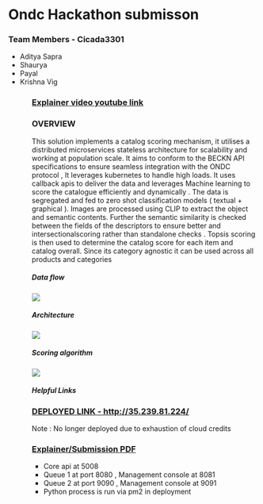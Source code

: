 # Ondc Hackathon submisson

### Team Members - Cicada3301 
<ul>
<li>Aditya Sapra </li>
<li>Shaurya </li>
<li>Payal</li>
<li>Krishna Vig </li>
<ul> 

<h3><a href="https://youtu.be/dMvwqbL9Ni0"> Explainer video youtube link</a></h3>

### OVERVIEW 

<p>This solution implements a catalog scoring mechanism, it utilises a distributed microservices stateless architecture for scalability and working at population scale. It aims to conform to the BECKN API specifications to ensure seamless integration with the ONDC protocol , It leverages kubernetes to handle high loads. It uses callback apis to deliver the data and leverages Machine learning to score the catalogue efficiently and dynamically . The data is segregated and fed to zero shot classification models ( textual + graphical ). Images are processed using CLIP to extract the object and semantic contents. Further the semantic similarity is checked between the fields of the descriptors to ensure better and intersectionalscoring rather than standalone checks . Topsis scoring is then used to determine
the catalog score for each item and catalog overall. Since its category agnostic it can be used across all products and categories
</p>

##### Data flow 

<image src="./misc/df.png">

##### Architecture

<image src="./misc/image.png">

##### Scoring algorithm

<image src="./misc/ai.png">

##### Helpful Links

<h3><a href="http://35.239.81.224/ ">DEPLOYED LINK - http://35.239.81.224/</a></h3>
<p>Note : No longer deployed due to exhaustion of cloud credits</p>

<h3> <h3>



<h3><a href="https://drive.google.com/file/d/1dcE6KkFC2SANAzQ3dCMaVpFYqdQWD4fR/view?usp=sharing">Explainer/Submission PDF</a></h3>

<ul>
<li>Core api at 5008</li>
<li>Queue 1 at port 8080 , Management console at 8081 </li>
<li>Queue 2 at port 9090 , Management console at 9091 </li>
<li>Python process is run via pm2 in deployment</li>
</ul>
